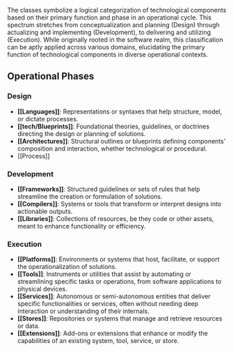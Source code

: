 The classes symbolize a logical categorization of technological components based on their primary function and phase in an operational cycle. This spectrum stretches from conceptualization and planning (Design) through actualizing and implementing (Development), to delivering and utilizing (Execution). While originally rooted in the software realm, this classification can be aptly applied across various domains, elucidating the primary function of technological components in diverse operational contexts.



## Operational Phases

### Design

- **[[Languages]]**: Representations or syntaxes that help structure, model, or dictate processes.
- **[[tech/Blueprints]]**: Foundational theories, guidelines, or doctrines directing the design or planning of solutions.
- **[[Architectures]]**: Structural outlines or blueprints defining components' composition and interaction, whether technological or procedural.
- [[Process]]

### Development

- **[[Frameworks]]**: Structured guidelines or sets of rules that help streamline the creation or formulation of solutions.
- **[[Compilers]]**: Systems or tools that transform or interpret designs into actionable outputs.
- **[[Libraries]]**: Collections of resources, be they code or other assets, meant to enhance functionality or efficiency.

### Execution

- **[[Platforms]]**: Environments or systems that host, facilitate, or support the operationalization of solutions.
- **[[Tools]]**: Instruments or utilities that assist by automating or streamlining specific tasks or operations, from software applications to physical devices.
- **[[Services]]**: Autonomous or semi-autonomous entities that deliver specific functionalities or services, often without needing deep interaction or understanding of their internals.
- **[[Stores]]**: Repositories or systems that manage and retrieve resources or data.
- **[[Extensions]]**: Add-ons or extensions that enhance or modify the capabilities of an existing system, tool, service, or store.

